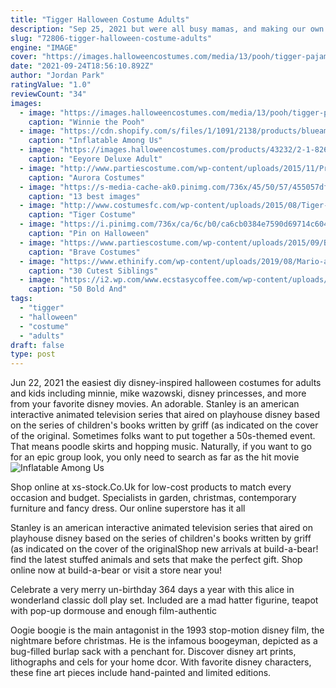 ```yaml
---
title: "Tigger Halloween Costume Adults"
description: "Sep 25, 2021 but were all busy mamas, and making our own diy costumes takes time, energy and sewing skills that we often dont have. Thats why were coming to your rescue with 40+ creative"
slug: "72806-tigger-halloween-costume-adults"
engine: "IMAGE"
cover: "https://images.halloweencostumes.com/media/13/pooh/tigger-pajama-costume.jpg"
date: "2021-09-24T18:56:10.892Z"
author: "Jordan Park"
ratingValue: "1.0"
reviewCount: "34"
images:
  - image: "https://images.halloweencostumes.com/media/13/pooh/tigger-pajama-costume.jpg"
    caption: "Winnie the Pooh"
  - image: "https://cdn.shopify.com/s/files/1/1091/2138/products/blueamonguscostumeforadultsinflatableblowup.jpg?v=1625622472"
    caption: "Inflatable Among Us"
  - image: "https://images.halloweencostumes.com/products/43232/2-1-82632/adult-deluxe-eeyore-costume.jpg"
    caption: "Eeyore Deluxe Adult"
  - image: "http://www.partiescostume.com/wp-content/uploads/2015/11/Princess-Aurora-Adult-Costume.jpg"
    caption: "Aurora Costumes"
  - image: "https://s-media-cache-ak0.pinimg.com/736x/45/50/57/455057df6fb426afb1e7f4053a07d4d1.jpg"
    caption: "13 best images"
  - image: "http://www.costumesfc.com/wp-content/uploads/2015/08/Tiger-Costume-for-Adults.jpg"
    caption: "Tiger Costume"
  - image: "https://i.pinimg.com/736x/ca/6c/b0/ca6cb0384e7590d69714c604c75719aa.jpg"
    caption: "Pin on Halloween"
  - image: "https://www.partiescostume.com/wp-content/uploads/2015/09/Brave-Costume-for-Toddler.jpg"
    caption: "Brave Costumes"
  - image: "https://www.ethinify.com/wp-content/uploads/2019/08/Mario-and-Luigi-costume.jpg"
    caption: "30 Cutest Siblings"
  - image: "https://i2.wp.com/www.ecstasycoffee.com/wp-content/uploads/2016/10/Cute-Divers-Group-Costumes.jpg?resize=600%2C811&ssl=1"
    caption: "50 Bold And"
tags:
  - "tigger"
  - "halloween"
  - "costume"
  - "adults"
draft: false
type: post
---
```


Jun 22, 2021 the easiest diy disney-inspired halloween costumes for adults and kids including minnie, mike wazowski, disney princesses, and more from your favorite disney movies.  An adorable. Stanley is an american interactive animated television series that aired on playhouse disney based on the series of children's books written by griff (as indicated on the cover of the original. Sometimes folks want to put together a 50s-themed event. That means poodle skirts and hopping music. Naturally, if you want to go for an epic group look, you only need to search as far as the hit movie
![Inflatable Among Us](https://cdn.shopify.com/s/files/1/1091/2138/products/blueamonguscostumeforadultsinflatableblowup.jpg?v=1625622472 "Inflatable Among Us")

Shop online at xs-stock.Co.Uk for low-cost products to match every occasion and budget. Specialists in garden, christmas, contemporary furniture and fancy dress. Our online superstore has it all
<!--inArticleAds-->

<!--galleryOne-->

Stanley is an american interactive animated television series that aired on playhouse disney based on the series of children's books written by griff (as indicated on the cover of the originalShop new arrivals at build-a-bear! find the latest stuffed animals and sets that make the perfect gift. Shop online now at build-a-bear or visit a store near you!
<!--inArticleAds-->

<!--galleryTwo-->

Celebrate a very merry un-birthday 364 days a year with this alice in wonderland classic doll play set. Included are a mad hatter figurine, teapot with pop-up dormouse and enough film-authentic
<!--galleryThree-->

Oogie boogie is the main antagonist in the 1993 stop-motion disney film, the nightmare before christmas. He is the infamous boogeyman, depicted as a bug-filled burlap sack with a penchant for. Discover disney art prints, lithographs and cels for your home dcor. With favorite disney characters, these fine art pieces include hand-painted and limited editions.